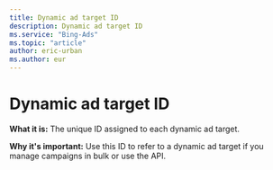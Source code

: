 ```yaml
---
title: Dynamic ad target ID
description: Dynamic ad target ID
ms.service: "Bing-Ads"
ms.topic: "article"
author: eric-urban
ms.author: eur
---
```


# Dynamic ad target ID

**What it is:**  The unique ID assigned to each dynamic ad target.

**Why it's important:**  Use this ID to refer to a dynamic ad target if you manage campaigns in bulk or use the API.


